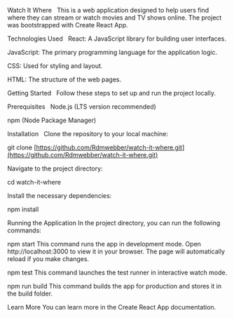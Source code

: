 Watch It Where  
This is a web application designed to help users find where they can stream or watch movies and TV shows online. The project was bootstrapped with Create React App.

Technologies Used  
React: A JavaScript library for building user interfaces.

JavaScript: The primary programming language for the application logic.

CSS: Used for styling and layout.

HTML: The structure of the web pages.

Getting Started  
Follow these steps to set up and run the project locally.

Prerequisites  
Node.js (LTS version recommended)

npm (Node Package Manager)

Installation  
Clone the repository to your local machine:

git clone [https://github.com/Rdmwebber/watch-it-where.git](https://github.com/Rdmwebber/watch-it-where.git)

Navigate to the project directory:

cd watch-it-where

Install the necessary dependencies:

npm install

Running the Application
In the project directory, you can run the following commands:

npm start
This command runs the app in development mode. Open http://localhost:3000 to view it in your browser. The page will automatically reload if you make changes.

npm test
This command launches the test runner in interactive watch mode.

npm run build
This command builds the app for production and stores it in the build folder.

Learn More
You can learn more in the Create React App documentation.
